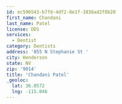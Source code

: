 ```yaml
---
id: ec596543-b7fd-4df2-8e1f-3836ad2f8b20
first_name: Chandani
last_name: Patel
license: DDS
services:
  - Dentist
category: Dentists
address: '855 N Stephanie St '
city: Henderson
state: NV
zip: '9014'
title: 'Chandani Patel'
_geoloc:
  lat: 36.0572
  lng: -115.046
---
```


